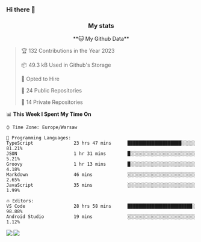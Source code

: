 ### Hi there 👋

<!--
**DamianKocjan/DamianKocjan** is a ✨ _special_ ✨ repository because its `README.md` (this file) appears on your GitHub profile.

Here are some ideas to get you started:

- 🔭 I’m currently working on ...
- 🌱 I’m currently learning ...
- 👯 I’m looking to collaborate on ...
- 🤔 I’m looking for help with ...
- 💬 Ask me about ...
- 📫 How to reach me: ...
- 😄 Pronouns: ...
- ⚡ Fun fact: ...
-->

<h3 align="center">My stats</h3>

<p align="center">
    <!--START_SECTION:waka-->
**🐱 My Github Data** 

> 🏆 132 Contributions in the Year 2023
 > 
> 📦 49.3 kB Used in Github's Storage 
 > 
> 💼 Opted to Hire
 > 
> 📜 24 Public Repositories 
 > 
> 🔑 14 Private Repositories  
 > 
📊 **This Week I Spent My Time On** 

```text
⌚︎ Time Zone: Europe/Warsaw

💬 Programming Languages: 
TypeScript               23 hrs 47 mins      ████████████████████░░░░░   81.21% 
JSON                     1 hr 31 mins        █░░░░░░░░░░░░░░░░░░░░░░░░   5.21% 
Groovy                   1 hr 13 mins        █░░░░░░░░░░░░░░░░░░░░░░░░   4.18% 
Markdown                 46 mins             ░░░░░░░░░░░░░░░░░░░░░░░░░   2.65% 
JavaScript               35 mins             ░░░░░░░░░░░░░░░░░░░░░░░░░   1.99%

🔥 Editors: 
VS Code                  28 hrs 58 mins      ████████████████████████░   98.88% 
Android Studio           19 mins             ░░░░░░░░░░░░░░░░░░░░░░░░░   1.12%

```


<!--END_SECTION:waka-->
</p>

<img align="left" src="https://github-readme-stats.vercel.app/api?username=DamianKocjan&&layout=compact&count_private=true&show_icons=true&hide_border=true&include_all_commits=true&bg_color=0D1117&title_color=FFFFFF&text_color=FFFFFF&icon_color=FFFFFF">
<img align="left" src="https://github-readme-stats.vercel.app/api/top-langs/?username=DamianKocjan&layout=compact&hide_border=true&card_width=250&bg_color=0D1117&title_color=FFFFFF&text_color=FFFFFF&icon_color=FFFFFF">
